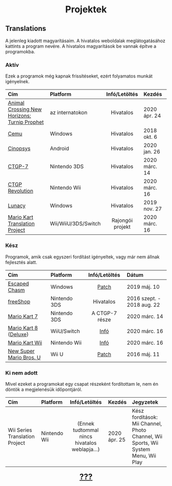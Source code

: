 # <center>Projektek</center>

## Translations
A jelenleg kiadott magyarításaim. A hivatalos weboldalak meglátogatásához kattints a program nevére. A hivatalos magyarítások be vannak építve a programokba.

### Aktív
Ezek a programok még kapnak frissítéseket, ezért folyamatos munkát igényelnek.

|                                             Cím                                             |       Platform      |  Infó/Letöltés   |     Kezdés    |
|:--------------------------------------------------------------------------------------------|:--------------------|:----------------:|:--------------|
| [Animal Crossing New Horizons: Turnip Prophet](https://turnipprophet.io/)                   | az internatokon     |    Hivatalos     | 2020 ápr. 24  |
| [Cemu](https://cemu.info/)                                                                  | Windows             |    Hivatalos     | 2018 okt. 6   |
| [Cinopsys](https://play.google.com/store/apps/details?id=com.cinopsys.movieshows)           | Android             |    Hivatalos     | 2020 jan. 26  |
| [CTGP-7](https://gbatemp.net/threads/mario-kart-7-custom-track-grand-prix-7-ctgp-7.396936/) | Nintendo 3DS        |    Hivatalos     | 2020 márc. 14 |
| [CTGP Revolution](https://www.chadsoft.co.uk/)                                              | Nintendo Wii        |    Hivatalos     | 2020 márc. 16 |
| [Lunacy](https://icons8.com/lunacy)                                                         | Windows             |    Hivatalos     | 2019 nov. 27  |
| [Mario Kart Translation Project](http://wiki.tockdom.com/wiki/Translation_Project)          | Wii/WiiU/3DS/Switch | Rajongói projekt | 2020 márc. 16 |

### Kész
Programok, amik csak egyszeri fordítást igényeltek, vagy már nem állnak fejlesztés alatt.

|           Cím          |   Platform   |          Infó/Letöltés         |          Dátum          |
|:--------------------------------------------------------------------------------------------|:--------------------|:-------------:|:------------|
| [Escaped Chasm](https://tuyoki.itch.io/escaped-chasm)                                          | Windows      | [Patch](https://github.com/smileyhead/escapedchasm-hu) | 2019 máj. 10            |
| [freeShop](https://gbatemp.net/threads/no-longer-working-community-freeshop-fork-open-source-eshop-alternative.483159/)                                                                                                 | Nintendo 3DS |            Hivatalos            | 2016 szept. - 2018 aug. 22 |
| [Mario Kart 7](https://www.nintendo.com/games/detail/mario-kart-7-3ds/)                        | Nintendo 3DS | A CTGP-7 része | 2020 márc. 14            |
| [Mario Kart 8](https://www.nintendo.co.uk/Games/Wii-U/Mario-Kart-8-765384.html) ([Deluxe](https://www.nintendo.co.uk/Games/Nintendo-Switch/Mario-Kart-8-Deluxe-1173281.html))             | WiiU/Switch  | [Infó](http://wiki.tockdom.com/wiki/Translation_Project) | 2020 márc. 16            |
| [Mario Kart Wii](https://www.nintendo.co.uk/Games/Wii/Mario-Kart-Wii-281848.html#Overview)     | Nintendo Wii | [Infó](http://wiki.tockdom.com/wiki/Translation_Project) | 2020 márc. 16            |
| [New Super Mario Bros. U](https://www.nintendo.com/games/detail/new-super-mario-bros-u-wii-u/) | Wii U        | [Patch](https://github.com/smileyhead/cafe_redpro-hu) | 2016 máj. 11            |

### Ki nem adott
Mivel ezeket a programokat egy csapat részeként fordítottam le, nem én döntök a megjelenésük időpontjáról.

|               Cím              |   Platform   |                         Infó/Letöltés                         |    Kezdés   | Jegyzetek                                                                  |
|:-------------------------------|:-------------|:-------------------------------------------------------------:|:------------|:----------------------------------------------------------------------------|
| Wii Series Translation Project | Nintendo Wii | (Ennek tudtommal nincs hivatalos weblapja…) | 2020 ápr. 25 | Kész fordítások: Mii Channel, Photo Channel, Wii Sports, Wii System Menu, Wii Play |

<center><p><b style="font-size: 18pt"><a href="https://www.youtube.com/watch?v=dQw4w9WgXcQ">???</a></b></p></center>